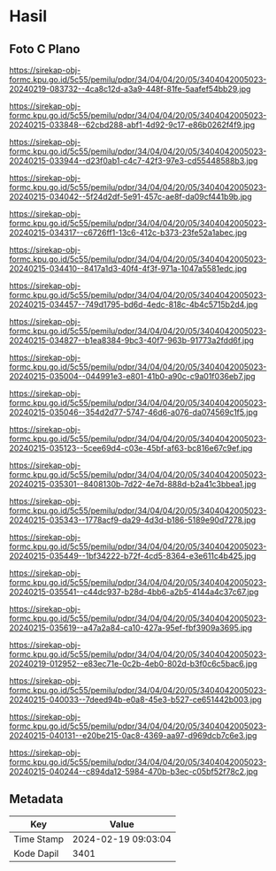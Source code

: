 # Hasil

## Foto C Plano

https://sirekap-obj-formc.kpu.go.id/5c55/pemilu/pdpr/34/04/04/20/05/3404042005023-20240219-083732--4ca8c12d-a3a9-448f-81fe-5aafef54bb29.jpg

https://sirekap-obj-formc.kpu.go.id/5c55/pemilu/pdpr/34/04/04/20/05/3404042005023-20240215-033848--62cbd288-abf1-4d92-9c17-e86b0262f4f9.jpg

https://sirekap-obj-formc.kpu.go.id/5c55/pemilu/pdpr/34/04/04/20/05/3404042005023-20240215-033944--d23f0ab1-c4c7-42f3-97e3-cd55448588b3.jpg

https://sirekap-obj-formc.kpu.go.id/5c55/pemilu/pdpr/34/04/04/20/05/3404042005023-20240215-034042--5f24d2df-5e91-457c-ae8f-da09cf441b9b.jpg

https://sirekap-obj-formc.kpu.go.id/5c55/pemilu/pdpr/34/04/04/20/05/3404042005023-20240215-034317--c6726ff1-13c6-412c-b373-23fe52a1abec.jpg

https://sirekap-obj-formc.kpu.go.id/5c55/pemilu/pdpr/34/04/04/20/05/3404042005023-20240215-034410--8417a1d3-40f4-4f3f-971a-1047a5581edc.jpg

https://sirekap-obj-formc.kpu.go.id/5c55/pemilu/pdpr/34/04/04/20/05/3404042005023-20240215-034457--749d1795-bd6d-4edc-818c-4b4c5715b2d4.jpg

https://sirekap-obj-formc.kpu.go.id/5c55/pemilu/pdpr/34/04/04/20/05/3404042005023-20240215-034827--b1ea8384-9bc3-40f7-963b-91773a2fdd6f.jpg

https://sirekap-obj-formc.kpu.go.id/5c55/pemilu/pdpr/34/04/04/20/05/3404042005023-20240215-035004--044991e3-e801-41b0-a90c-c9a01f036eb7.jpg

https://sirekap-obj-formc.kpu.go.id/5c55/pemilu/pdpr/34/04/04/20/05/3404042005023-20240215-035046--354d2d77-5747-46d6-a076-da074569c1f5.jpg

https://sirekap-obj-formc.kpu.go.id/5c55/pemilu/pdpr/34/04/04/20/05/3404042005023-20240215-035123--5cee69d4-c03e-45bf-af63-bc816e67c9ef.jpg

https://sirekap-obj-formc.kpu.go.id/5c55/pemilu/pdpr/34/04/04/20/05/3404042005023-20240215-035301--8408130b-7d22-4e7d-888d-b2a41c3bbea1.jpg

https://sirekap-obj-formc.kpu.go.id/5c55/pemilu/pdpr/34/04/04/20/05/3404042005023-20240215-035343--1778acf9-da29-4d3d-b186-5189e90d7278.jpg

https://sirekap-obj-formc.kpu.go.id/5c55/pemilu/pdpr/34/04/04/20/05/3404042005023-20240215-035449--1bf34222-b72f-4cd5-8364-e3e611c4b425.jpg

https://sirekap-obj-formc.kpu.go.id/5c55/pemilu/pdpr/34/04/04/20/05/3404042005023-20240215-035541--c44dc937-b28d-4bb6-a2b5-4144a4c37c67.jpg

https://sirekap-obj-formc.kpu.go.id/5c55/pemilu/pdpr/34/04/04/20/05/3404042005023-20240215-035619--a47a2a84-ca10-427a-95ef-fbf3909a3695.jpg

https://sirekap-obj-formc.kpu.go.id/5c55/pemilu/pdpr/34/04/04/20/05/3404042005023-20240219-012952--e83ec71e-0c2b-4eb0-802d-b3f0c6c5bac6.jpg

https://sirekap-obj-formc.kpu.go.id/5c55/pemilu/pdpr/34/04/04/20/05/3404042005023-20240215-040033--7deed94b-e0a8-45e3-b527-ce651442b003.jpg

https://sirekap-obj-formc.kpu.go.id/5c55/pemilu/pdpr/34/04/04/20/05/3404042005023-20240215-040131--e20be215-0ac8-4369-aa97-d969dcb7c6e3.jpg

https://sirekap-obj-formc.kpu.go.id/5c55/pemilu/pdpr/34/04/04/20/05/3404042005023-20240215-040244--c894da12-5984-470b-b3ec-c05bf52f78c2.jpg


## Metadata

| Key        | Value               |
| ---------- | ------------------- |
| Time Stamp | 2024-02-19 09:03:04 |
| Kode Dapil | 3401                |



